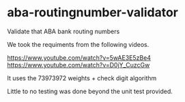 # aba-routingnumber-validator
Validate that ABA bank routing numbers

We took the requiments from the following videos.

https://www.youtube.com/watch?v=5wAE3E5zBe4
https://www.youtube.com/watch?v=D0jY_CuzcGw

It uses the 73973972 weights + check digit algorithm

Little to no testing was done beyond the unit test 
provided. 